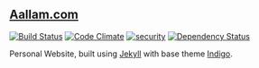 ## [Aallam.com](http://aallam.com)

[![Build Status](https://travis-ci.org/Aallam/aallam.github.io.svg?branch=master)](https://travis-ci.org/Aallam/aallam.github.io) 
[![Code Climate](https://codeclimate.com/github/Aallam/aallam.github.io/badges/gpa.svg)](https://codeclimate.com/github/Aallam/aallam.github.io) 
[![security](https://hakiri.io/github/Aallam/aallam.github.io/master.svg)](https://hakiri.io/github/Aallam/aallam.github.io/master) 
[![Dependency Status](https://gemnasium.com/Aallam/aallam.github.io.svg)](https://gemnasium.com/Aallam/aallam.github.io)

Personal Website, built using [Jekyll](http://jekyllbootstrap.com) with base theme [Indigo](https://github.com/sergiokopplin/indigo).
